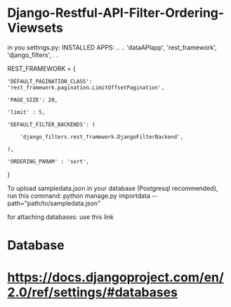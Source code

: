 # Django-Restful-API-Filter-Ordering-Viewsets

in you settings.py:
INSTALLED APPS:
..
..
'dataAPIapp',
'rest_framework',
'django_filters',
.
.

REST_FRAMEWORK = {

    'DEFAULT_PAGINATION_CLASS': 'rest_framework.pagination.LimitOffsetPagination',
    
    'PAGE_SIZE': 20,
    
    'limit' : 5,
    
    'DEFAULT_FILTER_BACKENDS': (
    
        'django_filters.rest_framework.DjangoFilterBackend',
        
    ),
    
    'ORDERING_PARAM' : 'sort',
    
}

To upload sampledata.json in your database (Postgresql recommended), run this command:
python manage.py importdata --path="path/to/sampledata.json"

for attaching databases: use this link 
# Database
# https://docs.djangoproject.com/en/2.0/ref/settings/#databases

